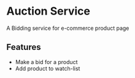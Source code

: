 # Auction Service
A Bidding service for e-commerce product page

## Features
* Make a bid for a product
* Add product to watch-list
